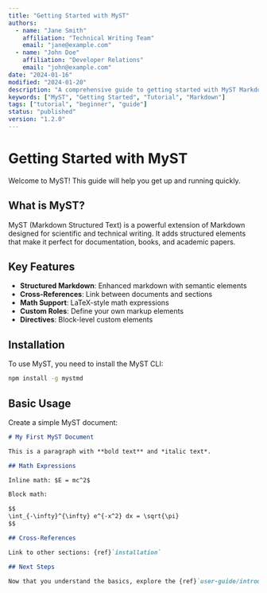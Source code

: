 ```yaml
---
title: "Getting Started with MyST"
authors:
  - name: "Jane Smith"
    affiliation: "Technical Writing Team"
    email: "jane@example.com"
  - name: "John Doe"
    affiliation: "Developer Relations"
    email: "john@example.com"
date: "2024-01-16"
modified: "2024-01-20"
description: "A comprehensive guide to getting started with MyST Markdown"
keywords: ["MyST", "Getting Started", "Tutorial", "Markdown"]
tags: ["tutorial", "beginner", "guide"]
status: "published"
version: "1.2.0"
---
```


# Getting Started with MyST

Welcome to MyST! This guide will help you get up and running quickly.

## What is MyST?

MyST (Markdown Structured Text) is a powerful extension of Markdown designed for scientific and technical writing. It adds structured elements that make it perfect for documentation, books, and academic papers.

## Key Features

- **Structured Markdown**: Enhanced markdown with semantic elements
- **Cross-References**: Link between documents and sections
- **Math Support**: LaTeX-style math expressions
- **Custom Roles**: Define your own markup elements
- **Directives**: Block-level custom elements

## Installation

To use MyST, you need to install the MyST CLI:

```bash
npm install -g mystmd
```

## Basic Usage

Create a simple MyST document:

```markdown
# My First MyST Document

This is a paragraph with **bold text** and *italic text*.

## Math Expressions

Inline math: $E = mc^2$

Block math:

$$
\int_{-\infty}^{\infty} e^{-x^2} dx = \sqrt{\pi}
$$

## Cross-References

Link to other sections: {ref}`installation`

## Next Steps

Now that you understand the basics, explore the {ref}`user-guide/introduction` for more detailed information.
